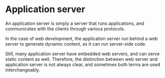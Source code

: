 # Application server

An application server is simply a server that runs applications, and
communicates with the clients through various protocols.

In the case of web development, the application server run behind a
web server to generate dynamic content, as it can run server-side code.

Still, many application server have embedded web servers, and can
serve static content as well. Therefore, the distinction between
web server and application server is not always clear, and sometimes
both terms are used interchangeably.

